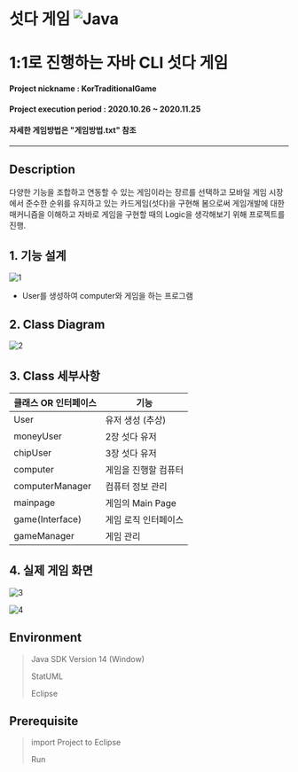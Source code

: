 # 섯다 게임 ![Java](https://img.shields.io/badge/java-%23ED8B00.svg?style=for-the-badge&logo=java&logoColor=white)
# 1:1로 진행하는 자바 CLI 섯다 게임

#### Project nickname : KorTraditionalGame
#### Project execution period : 2020.10.26 ~ 2020.11.25
#### 자세한 게임방법은 "게임방법.txt" 참조
-----------------------
## Description
다양한 기능을 조합하고 연동할 수 있는 게임이라는 장르를 선택하고 모바일 게임 시장에서 준수한 순위를 유지하고 있는 카드게임(섯다)을 구현해 봄으로써 게임개발에 대한 매커니즘을 
이해하고 자바로 게임을 구현할 때의 Logic을 생각해보기 위해 프로젝트를 진행.

## 1. 기능 설계 
![1](https://user-images.githubusercontent.com/49806698/150674567-6f3615a2-71d1-4ba7-aedf-a4d4f0f22e60.png)
- User를 생성하여 computer와 게임을 하는 프로그램


## 2. Class Diagram
![2](https://user-images.githubusercontent.com/49806698/150674621-a1c303e8-6b42-4835-b7b4-d28163062c7e.png)


## 3. Class 세부사항
|클래스 OR 인터페이스|기능|
|------|---|
|User|유저 생성 (추상)|
|moneyUser|2장 섯다 유저|
|chipUser|3장 섯다 유저|
|computer|게임을 진행할 컴퓨터|
|computerManager|컴퓨터 정보 관리|
|mainpage|게임의 Main Page|
|game(Interface)|게임 로직 인터페이스|
|gameManager|게임 관리|


## 4. 실제 게임 화면
![3](https://user-images.githubusercontent.com/49806698/150674949-f8f4ad67-ee93-4c83-85de-4a02880a9850.png)


![4](https://user-images.githubusercontent.com/49806698/150674850-312a664d-60ea-47dc-9925-ab33fe23e5a9.png)


## Environment

> Java SDK Version 14 (Window)
> 
> StatUML
> 
> Eclipse



## Prerequisite
> import Project to Eclipse
> 
> Run
